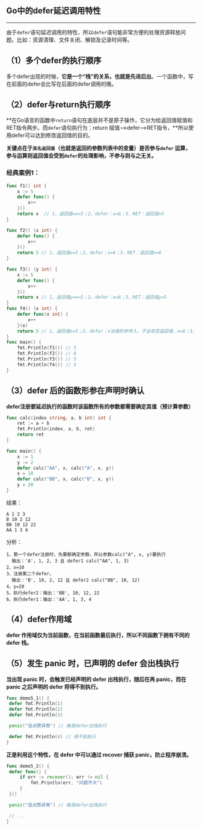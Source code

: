 ## Go中的defer延迟调用特性

---

由于`defer`语句延迟调用的特性，所以`defer`语句能非常方便的处理资源释放问题。比如：资源清理、文件关闭、解锁及记录时间等。

## （1）多个defer的执行顺序

多个defer出现的时候，**它是一个“栈”的关系，也就是先进后出**。一个函数中，写在前面的defer会比写在后面的defer调用的晚。

## （2）defer与return执行顺序

**在Go语言的函数中`return`语句在底层并不是原子操作，它分为给返回值赋值和RET指令两步。而`defer`语句执行为：return 赋值—>defer—>RET指令，**所以使用defer可以达到修改返回值的目的。

**关键点在于`具名返回值`（也就是返回的参数列表中的变量）是否参与`defer` 运算，参与运算则返回值会受到`defer`的处理影响，不参与则与之无关。**

### 经典案例1：

```go
func f1() int {
	x := 5
	defer func() {
		x++
	}()
    return x  // 1、返回值=x=5；2、defer：x=6；3、RET：返回值=5
}

func f2() (x int) {
	defer func() {
		x++
	}()
	return 5 // 1、返回值x=5；2、defer：x=6；3、RET：返回值x=6
}

func f3() (y int) {
	x := 5
	defer func() {
		x++
	}()
	return x // 1、返回值y=x=5；2、defer：x=6；3、RET：返回值y=5
}
func f4() (x int) {
	defer func(x int) {
		x++
	}(x)
	return 5 // 1、返回值x=5；2、defer：x当做形参传入，不会改变返回值，x=6；3、RET：返回值x=5
}
func main() {
	fmt.Println(f1()) // 5
	fmt.Println(f2()) // 6
	fmt.Println(f3()) // 5
	fmt.Println(f4()) // 5
}
```

## （3）defer 后的函数形参在声明时确认

**defer注册要延迟执行的函数时该函数所有的参数都需要确定其值（预计算参数）**

```go
func calc(index string, a, b int) int {
	ret := a + b
	fmt.Println(index, a, b, ret)
	return ret
}

func main() {
	x := 1
	y := 2
	defer calc("AA", x, calc("A", x, y))
	x = 10
	defer calc("BB", x, calc("B", x, y))
	y = 20
}
```

结果：

```
A 1 2 3
B 10 2 12
BB 10 12 22
AA 1 3 4
```

分析：

```
1、第一个defer注册时，先要都确定参数，所以参数calc("A", x, y)要执行
  输出：'A', 1, 2, 3 且 defer1 calc("AA", 1, 3)
2、x=10
3、注册第二个defer，
  输出：'B', 10, 2, 12 且 defer2 calc("BB", 10, 12)
4、y=20
5、执行defer2：输出：'BB', 10, 12, 22
6、执行defer1：输出：'AA', 1, 3, 4
```

## （4）defer作用域

**defer 作用域仅为当前函数，在当前函数最后执行，所以不同函数下拥有不同的 defer 栈。**

## （5）发生 panic 时，已声明的 defer 会出栈执行

**当出现 panic 时，会触发已经声明的 defer 出栈执行，随后在再 panic，而在 panic 之后声明的 defer 将得不到执行。**

```go
func demo5_1() {
 defer fmt.Println(1)
 defer fmt.Println(2)
 defer fmt.Println(3)

 panic("没点赞异常") // 触发defer出栈执行

 defer fmt.Println(4) // 得不到执行
}
```

**正是利用这个特性，在 defer 中可以通过 recover 捕获 panic，防止程序崩溃。**

```go
func demo5_2() {
 defer func() {
     if err := recover(); err != nil {
         fmt.Println(err, "问题不大")
     }
 }()

 panic("没点赞异常") // 触发defer出栈执行

 // ...
}
```
